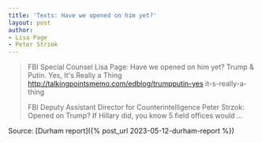 ```yaml
---
title: 'Texts: Have we opened on him yet?'
layout: post
author:
- Lisa Page
- Peter Strzok
---
```


> FBI Special Counsel Lisa Page: Have we opened on him yet? Trump & Putin. Yes, It's Really a Thing http://talkingpointsmemo.com/edblog/trumpputin-yes­ it-s-really-a-thing
>
> FBI Deputy Assistant Director for Counterintelligence Peter Strzok: Opened on Trump? If Hillary did, you know 5 field offices would …

Source: [Durham report]({% post_url 2023-05-12-durham-report %})

